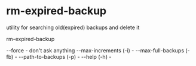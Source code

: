 rm-expired-backup
=================

utility for searching old(expired) backups and delete it

rm-expired-backup

--force - don't ask anything
--max-increments (-i) - 
--max-full-backups (-fb) - 
--path-to-backups (-p) - 
--help (-h) -
